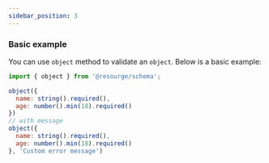 ```yaml
---
sidebar_position: 3
---
```


### Basic example

You can use `object` method to validate an `object`. Below is a basic example:

```javascript
import { object } from '@resourge/schema';

object({
  name: string().required(),
  age: number().min(18).required()
})
// with message
object({
  name: string().required(),
  age: number().min(18).required()
}, 'Custom error message')
```